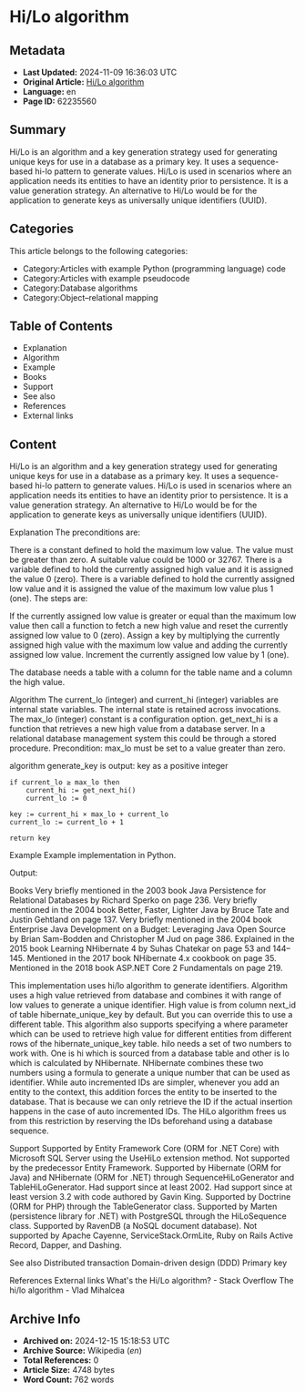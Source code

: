 # Hi/Lo algorithm

## Metadata
- **Last Updated:** 2024-11-09 16:36:03 UTC
- **Original Article:** [Hi/Lo algorithm](https://en.wikipedia.org/wiki/Hi/Lo_algorithm)
- **Language:** en
- **Page ID:** 62235560

## Summary
Hi/Lo is an algorithm and a key generation strategy used for generating unique keys for use in a database as a primary key. It uses a sequence-based hi-lo pattern to generate values. Hi/Lo is used in scenarios where an application needs its entities to have an identity prior to persistence. It is a value generation strategy. An alternative to Hi/Lo would be for the application to generate keys as universally unique identifiers (UUID).

## Categories
This article belongs to the following categories:

- Category:Articles with example Python (programming language) code
- Category:Articles with example pseudocode
- Category:Database algorithms
- Category:Object–relational mapping

## Table of Contents

- Explanation
- Algorithm
- Example
- Books
- Support
- See also
- References
- External links

## Content

Hi/Lo is an algorithm and a key generation strategy used for generating unique keys for use in a database as a primary key. It uses a sequence-based hi-lo pattern to generate values. Hi/Lo is used in scenarios where an application needs its entities to have an identity prior to persistence. It is a value generation strategy. An alternative to Hi/Lo would be for the application to generate keys as universally unique identifiers (UUID).

Explanation
The preconditions are:

There is a constant defined to hold the maximum low value. The value must be greater than zero. A suitable value could be 1000 or 32767.
There is a variable defined to hold the currently assigned high value and it is assigned the value 0 (zero).
There is a variable defined to hold the currently assigned low value and it is assigned the value of the maximum low value plus 1 (one).
The steps are:

If the currently assigned low value is greater or equal than the maximum low value then call a function to fetch a new high value and reset the currently assigned low value to 0 (zero).
Assign a key by multiplying the currently assigned high value with the maximum low value and adding the currently assigned low value.
Increment the currently assigned low value by 1 (one).

The database needs a table with a column for the table name and a column the high value.

Algorithm
The current_lo (integer) and current_hi (integer) variables are internal state variables. The internal state is retained across invocations. The max_lo (integer) constant is a configuration option. get_next_hi is a function that retrieves a new high value from a database server. In a relational database management system this could be through a stored procedure.
Precondition: max_lo must be set to a value greater than zero.

algorithm generate_key is
    output: key as a positive integer

    if current_lo ≥ max_lo then
        current_hi := get_next_hi()
        current_lo := 0

    key := current_hi × max_lo + current_lo
    current_lo := current_lo + 1

    return key

Example
Example implementation in Python. 

Output:

Books
Very briefly mentioned in the 2003 book Java Persistence for Relational Databases by Richard Sperko on page 236.
Very briefly mentioned in the 2004 book Better, Faster, Lighter Java by Bruce Tate and Justin Gehtland on page 137.
Very briefly mentioned in the 2004 book Enterprise Java Development on a Budget: Leveraging Java Open Source by Brian Sam-Bodden and Christopher M Jud on page 386.
Explained in the 2015 book Learning NHibernate 4 by Suhas Chatekar on page 53 and 144–145.
Mentioned in the 2017 book NHibernate 4.x cookbook on page 35.
Mentioned in the 2018 book ASP.NET Core 2 Fundamentals on page 219.

This implementation uses hi/lo algorithm to generate identifiers. Algorithm uses a high value retrieved from database and combines it with range of low values to generate a unique identifier. High value is from column next_id of table hibernate_unique_key by default. But you can override this to use a different table. This algorithm also supports specifying a where parameter which can be used to retrieve high value for different entities from different rows of the hibernate_unique_key table.
hilo needs a set of two numbers to work with. One is hi which is sourced from a database table and other is lo which is calculated by NHibernate. NHibernate combines these two 
numbers using a formula to generate a unique number that can be used as identifier.
While auto incremented IDs are simpler, whenever you add an entity to the context, this addition forces the entity to be inserted to the database. That is because we can only retrieve the ID if the actual insertion happens in the case of auto incremented IDs. The HiLo algorithm frees us from this restriction by reserving the IDs beforehand using a database sequence.

Support
Supported by Entity Framework Core (ORM for .NET Core) with Microsoft SQL Server using the UseHiLo extension method. Not supported by the predecessor Entity Framework.
Supported by Hibernate (ORM for Java) and NHibernate (ORM for .NET) through SequenceHiLoGenerator and TableHiLoGenerator. Had support since at least 2002. Had support since at least version 3.2 with code authored by Gavin King.
Supported by Doctrine (ORM for PHP) through the TableGenerator class.
Supported by Marten (persistence library for .NET) with PostgreSQL through the HiLoSequence class.
Supported by RavenDB (a NoSQL document database).
Not supported by Apache Cayenne, ServiceStack.OrmLite, Ruby on Rails Active Record, Dapper, and Dashing.

See also
Distributed transaction
Domain-driven design (DDD)
Primary key

References
External links
What's the Hi/Lo algorithm? - Stack Overflow
The hi/lo algorithm - Vlad Mihalcea

## Archive Info
- **Archived on:** 2024-12-15 15:18:53 UTC
- **Archive Source:** Wikipedia (_en_)
- **Total References:** 0
- **Article Size:** 4748 bytes
- **Word Count:** 762 words
